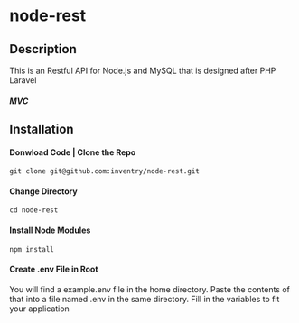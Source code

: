 # node-rest

## Description
This is an Restful API for Node.js and MySQL that is designed after PHP Laravel

##### MVC         

## Installation

#### Donwload Code | Clone the Repo

```
git clone git@github.com:inventry/node-rest.git
```
#### Change Directory
```
cd node-rest
```

#### Install Node Modules
```
npm install
```

#### Create .env File in Root
You will find a example.env file in the home directory. Paste the contents of that into a file named .env in the same directory. 
Fill in the variables to fit your application